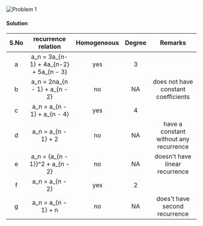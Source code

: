 ![Problem 1](https://github.com/cpp-rakesh/DiscreteMathematicsAndItsApplications/blob/master/Chapter_8_Advanced_Counting_Techniques/8.2_Solving_Linear_Recurrence_Relations/Exercises/repo/problem_1.jpg)

#### Solution
| S.No  |             recurrence relation          | Homogeneous | Degree |               Remarks                  |
|:-----:|:----------------------------------------:|:-----------:|:------:|:--------------------------------------:|
|   a   |  a_n = 3a_{n-1) + 4a_{n-2} + 5a_{n - 3}  |     yes     |   3    |                                        |
|   b   |  a_n = 2na_{n - 1} + a_{n - 2}           |     no      |   NA   | does not have constant coefficients    |
|   c   |  a_n = a_{n - 1} + a_{n - 4}             |     yes     |   4    |                                        |
|   d   |  a_n = a_{n - 1} + 2                     |     no      |   NA   | have a constant without any recurrence |
|   e   |  a_n = {a_{n - 1}}^2 + a_{n - 2}         |     no      |   NA   | doesn't have linear recurrence         |
|   f   |  a_n = a_{n - 2}                         |     yes     |   2    |                                        |
|   g   |  a_n = a_{n - 1} + n                     |     no      |   NA   | does't have second recurrence          |
